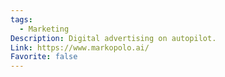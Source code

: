 ```yaml
---
tags:
  - Marketing
Description: Digital advertising on autopilot.
Link: https://www.markopolo.ai/
Favorite: false
---
```

